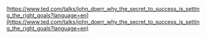 
[https://www.ted.com/talks/john_doerr_why_the_secret_to_success_is_setting_the_right_goals?language=en](https://www.ted.com/talks/john_doerr_why_the_secret_to_success_is_setting_the_right_goals?language=en)

